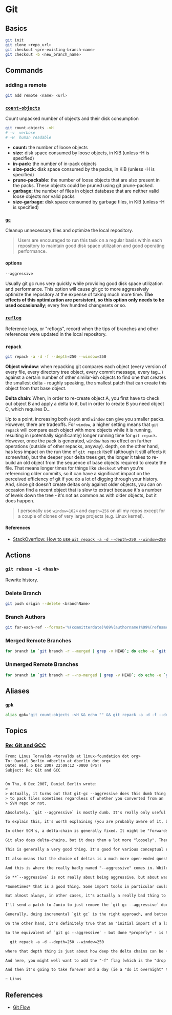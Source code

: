 # Git

## Basics

```sh
git init
git clone <repo_url>
git checkout <pre-existing-branch-name>
git checkout -b <new_branch_name>
```

## Commands

### adding a remote

```sh
git add remote <name> <url>
```

### [`count-objects`](https://git-scm.com/docs/git-count-objects)

Count unpacked number of objects and their disk consumption

```sh
git count-objects -vH
# -v  verbose
# -H  human readable
```

-   **count:** the number of loose objects
-   **size:** disk space consumed by loose objects, in KiB (unless -H is specified)
-   **in-pack:** the number of in-pack objects
-   **size-pack:** disk space consumed by the packs, in KiB (unless -H is specified)
-   **prune-packable:** the number of loose objects that are also present in the packs. These objects could be pruned using git prune-packed.
-   **garbage:** the number of files in object database that are neither valid loose objects nor valid packs
-   **size-garbage:** disk space consumed by garbage files, in KiB (unless -H is specified)

### [`gc`](https://git-scm.com/docs/git-gc)

Cleanup unnecessary files and optimize the local repository.

> Users are encouraged to run this task on a regular basis within each repository to maintain good disk space utilization and good operating performance.

#### options

```sh
--aggressive
```

Usually git gc runs very quickly while providing good disk space utilization and performance. This option will cause git gc to more aggressively optimize the repository at the expense of taking much more time. **The effects of this optimization are persistent, so this option only needs to be used occasionally**; every few hundred changesets or so.

### [`reflog`](https://git-scm.com/docs/git-reflog)

Reference logs, or "reflogs", record when the tips of branches and other references were updated in the local repository.

### `repack`

```sh
git repack -a -d -f --depth=250 --window=250
```

**Object window**: when repacking git compares each object (every version of every file, every directory tree object, every commit message, every tag...) against a certain number of other similar-ish objects to find one that creates the smallest delta - roughly speaking, the smallest patch that can create this object from that base object.

**Delta chain**: When, in order to re-create object A, you first have to check out object B and apply a delta to it, but in order to create B you need object C, which requires D...

Up to a point, increasing both `depth` and `window` can give you smaller packs. However, there are tradeoffs. For `window`, a higher setting means that `git repack` will compare each object with more objects while it is running, resulting in (potentially significantly) longer running time for `git repack`. However, once the pack is generated, `window` has no effect on further operations (outside of other repacks, anyway). depth, on the other hand, has less impact on the run time of `git repack` itself (although it still affects it somewhat), but the deeper your delta trees get, the longer it takes to re-build an old object from the sequence of base objects required to create the file. That means longer times for things like `checkout` when you're referencing older commits, so it can have a significant impact on the perceived efficiency of git if you do a lot of digging through your history. And, since git doesn't create deltas only against older objects, you can on occasion find a recent object that is slow to extract because it's a number of levels down the tree - it's not as common as with older objects, but it does happen.

> I personally use `window=1024` and `depth=256` on all my repos except for a couple of clones of very large projects (e.g. Linux kernel).

#### References

-   [StackOverflow: How to use `git repack -a -d --depth=250 --window=250`](https://stackoverflow.com/questions/14842127/how-to-use-git-repack-a-d-depth-250-window-250)

## Actions

### `git rebase -i <hash>`

Rewrite history.

### Delete Branch

```bash
git push origin --delete <branchName>
```

### Branch Authors

```bash
git for-each-ref --format='%(committerdate)%09%(authorname)%09%(refname)' | sort -k5n -k2M -k3n -k4n | grep remotes | awk -F "\t" '{ printf "%-32s %-27s %s\n", $1, $2, $3 }'
```

### Merged Remote Branches

```bash
for branch in `git branch -r --merged | grep -v HEAD`; do echo -e `git show --format="%ci %cr %an" $branch | head -n 1` \\t$branch; done | sort -r
```

### Unmerged Remote Branches

```bash
for branch in `git branch -r --no-merged | grep -v HEAD`; do echo -e `git show --format="%ci %cr %an" $branch | head -n 1` \\t$branch; done | sort -r
```

## Aliases

### ```gpk```

```bash
alias gpk='git count-objects -vH && echo "" && git repack -a -d -f --depth=250 --window=250 && echo "" && git count-objects -vH'
```

## Topics

### [Re: Git and GCC](https://gcc.gnu.org/ml/gcc/2007-12/msg00165.html)

```txt
From: Linus Torvalds <torvalds at linux-foundation dot org>
To: Daniel Berlin <dberlin at dberlin dot org>
Date: Wed, 5 Dec 2007 22:09:12 -0800 (PST)
Subject: Re: Git and GCC


On Thu, 6 Dec 2007, Daniel Berlin wrote:
>
> Actually, it turns out that git-gc --aggressive does this dumb thing
> to pack files sometimes regardless of whether you converted from an
> SVN repo or not.

Absolutely. `git --aggressive` is mostly dumb. It's really only useful for the case of "I know I have a *really* bad pack, and I want to throw away all the bad packing decisions I have done".

To explain this, it's worth explaining (you are probably aware of it, but let me go through the basics anyway) how git delta-chains work, and how they are so different from most other systems.

In other SCM's, a delta-chain is generally fixed. It might be "forwards" or "backwards", and it might evolve a bit as you work with the repository, but generally it's a chain of changes to a single file represented as some kind of single SCM entity. In CVS, it's obviously the \*,v file, and a lot of other systems do rather similar things.

Git also does delta-chains, but it does them a lot more "loosely". There is no fixed entity. Delta's are generated against any random other version that git deems to be a good delta candidate (with various fairly successful heursitics), and there are absolutely no hard grouping rules.

This is generally a very good thing. It's good for various conceptual reasons (ie git internally never really even needs to care about the whole revision chain - it doesn't really think in terms of deltas at all), but it's also great because getting rid of the inflexible delta rules means that git doesn't have any problems at all with merging two files together, for example - there simply are no arbitrary \*,v "revision files" that have some hidden meaning.

It also means that the choice of deltas is a much more open-ended question. If you limit the delta chain to just one file, you really don't have a lot of choices on what to do about deltas, but in git, it really can be a totally different issue.

And this is where the really badly named "--aggressive" comes in. While git generally tries to re-use delta information (because it's a good idea, and it doesn't waste CPU time re-finding all the good deltas we found earlier), sometimes you want to say "let's start all over, with a blank slate, and ignore all the previous delta information, and try to generate a new set of deltas".

So **`--aggressive` is not really about being aggressive, but about wasting CPU time re-doing a decision we already did earlier!**

*Sometimes* that is a good thing. Some import tools in particular could generate really horribly bad deltas. Anything that uses "git fast-import", for example, likely doesn't have much of a great delta layout, so it might be worth saying "I want to start from a clean slate".

But almost always, in other cases, it's actually a really bad thing to do. It's going to waste CPU time, and especially if you had actually done a good job at deltaing earlier, the end result isn't going to re-use all those *good* deltas you already found, so you'll actually end up with a much worse end result too!

I'll send a patch to Junio to just remove the `git gc --aggressive` documentation. It can be useful, but it generally is useful only when you really understand at a very deep level what it's doing, and that documentation doesn't help you do that.

Generally, doing incremental `git gc` is the right approach, and better than doing `git gc --aggressive`. It's going to re-use old deltas, and when those old deltas can't be found (the reason for doing incremental GC in the first place!) it's going to create new ones.

On the other hand, it's definitely true that an "initial import of a long and involved history" is a point where it can be worth spending a lot of time finding the *really*good* deltas. Then, every user ever after (as long as they don't use `git gc --aggressive` to undo it!) will get the  advantage of that one-time event. So especially for big projects with a long history, it's probably worth doing some extra work, telling the delta finding code to go wild.

So the equivalent of `git gc --aggressive` - but done *properly* - is to do (overnight) something like

  git repack -a -d --depth=250 --window=250

where that depth thing is just about how deep the delta chains can be (make them longer for old history - it's worth the space overhead), and the window thing is about how big an object window we want each delta candidate to scan.

And here, you might well want to add the "-f" flag (which is the "drop all old deltas", since you now are actually trying to make sure that this one actually finds good candidates.

And then it's going to take forever and a day (ie a "do it overnight" thing). But the end result is that everybody downstream from that repository will get much better packs, without having to spend any effort on it themselves.

~ Linus
```

## References

-   [Git Flow](https://github.com/nvie/gitflow)
